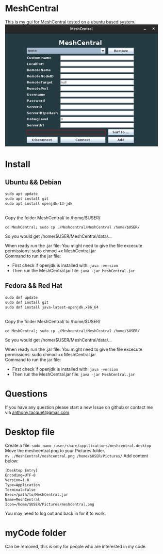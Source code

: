 # MeshCentral
This is my gui for MeshCentral tested on a ubuntu based system.
![alt text](https://github.com/AnthonyTacquet/MeshCentral/blob/master/Screen.png?raw=true "Screenshot")

# Install

## Ubuntu && Debian
```
sudo apt update
sudo apt install git
sudo apt install openjdk-13-jdk
```
\
Copy the folder MeshCentral/ to /home/$USER/
```
cd MeshCentral; sudo cp ./Meshcentral/MeshCentral /home/$USER/
```
So you would get /home/$USER/MeshCentral/data/...

When ready run the .jar file:
You might need to give the file excecute permissions: sudo chmod +x MeshCentral.jar\
Command to run the jar file:
- First check if openjdk is installed with: ```java -version```
- Then run the MeshCentral.jar file: ```java -jar MeshCentral.jar```

## Fedora && Red Hat
```
sudo dnf update
sudo dnf install git
sudo dnf install java-latest-openjdk.x86_64
```
\
Copy the folder MeshCentral/ to /home/$USER/
```
cd MeshCentral; sudo cp ./Meshcentral/MeshCentral /home/$USER/
```
So you would get /home/$USER/MeshCentral/data/...

When ready run the .jar file:
You might need to give the file excecute permissions: sudo chmod +x MeshCentral.jar\
Command to run the jar file:
- First check if openjdk is installed with: ```java -version```
- Then run the MeshCentral.jar file: ```java -jar MeshCentral.jar```

# Questions
If you have any question please start a new Issue on github or contact me via anthony.tacquet@gmail.com

# Desktop file
Create a file: ```sudo nano /user/share/appilications/meshcentral.desktop```\
Move the meshcentral.png to your Pictures folder.\
```mv ./MeshCentral/meshcentral.png /home/$USER/Pictures/```
Add content below:
```
[Desktop Entry]
Encoding=UTF-8
Version=1.0
Type=Application
Terminal=false
Exec=/path/to/MeshCentral.jar
Name=MeshCentral
Icon=/home/$USER/Pictures/meshcentral.png
```
You may need to log out and back in for it to work.

# myCode folder
Can be removed, this is only for people who are interested in my code.
